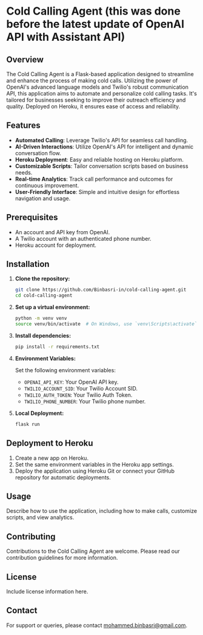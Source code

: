 # Cold Calling Agent (this was done before the latest update of OpenAI API with Assistant API)

## Overview

The Cold Calling Agent is a Flask-based application designed to streamline and enhance the process of making cold calls. Utilizing the power of OpenAI's advanced language models and Twilio's robust communication API, this application aims to automate and personalize cold calling tasks. It's tailored for businesses seeking to improve their outreach efficiency and quality. Deployed on Heroku, it ensures ease of access and reliability.

## Features

- **Automated Calling**: Leverage Twilio's API for seamless call handling.
- **AI-Driven Interactions**: Utilize OpenAI's API for intelligent and dynamic conversation flow.
- **Heroku Deployment**: Easy and reliable hosting on Heroku platform.
- **Customizable Scripts**: Tailor conversation scripts based on business needs.
- **Real-time Analytics**: Track call performance and outcomes for continuous improvement.
- **User-Friendly Interface**: Simple and intuitive design for effortless navigation and usage.

## Prerequisites

- An account and API key from OpenAI.
- A Twilio account with an authenticated phone number.
- Heroku account for deployment.

## Installation

1. **Clone the repository:**

   ```bash
   git clone https://github.com/Binbasri-in/cold-calling-agent.git
   cd cold-calling-agent
   ```

2. **Set up a virtual environment:**

   ```bash
   python -m venv venv
   source venv/bin/activate  # On Windows, use `venv\Scripts\activate`
   ```

3. **Install dependencies:**

   ```bash
   pip install -r requirements.txt
   ```

4. **Environment Variables:**

   Set the following environment variables:
   - `OPENAI_API_KEY`: Your OpenAI API key.
   - `TWILIO_ACCOUNT_SID`: Your Twilio Account SID.
   - `TWILIO_AUTH_TOKEN`: Your Twilio Auth Token.
   - `TWILIO_PHONE_NUMBER`: Your Twilio phone number.

5. **Local Deployment:**

   ```bash
   flask run
   ```

## Deployment to Heroku

1. Create a new app on Heroku.
2. Set the same environment variables in the Heroku app settings.
3. Deploy the application using Heroku Git or connect your GitHub repository for automatic deployments.

## Usage

Describe how to use the application, including how to make calls, customize scripts, and view analytics.

## Contributing

Contributions to the Cold Calling Agent are welcome. Please read our contribution guidelines for more information.

## License

Include license information here.

## Contact

For support or queries, please contact [mohammed.binbasri@gmail.com](mailto:mohammed.binbasri@gmail.com).
